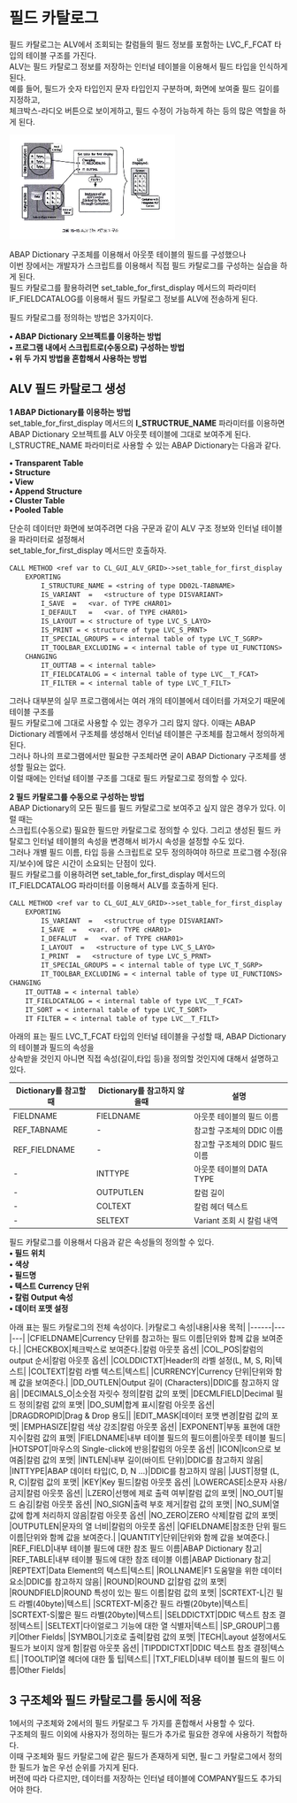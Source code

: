 # 필드 카탈로그
필드 카탈로그는 ALV에서 조회되는 칼럼들의 필드 정보를 포함하는 LVC_F_FCAT 타입의 테이블 구조를 가진다. <br>
ALV는 필드 카탈로그 정보를 저장하는 인터널 테이블을 이용해서 필드 타입을 인식하게 된다. <br>
예를 들어, 필드가 숫자 타입인지 문자 타입인지 구분하며, 화면에 보여줄 필드 길이를 지정하고, <br>
체크박스-라디오 버튼으로 보이게하고, 필드 수정이 가능하게 하는 등의 많은 역할을 하게 된다.

![](https://raw.githubusercontent.com/hansung0904/ABAP-Study/main/EasyABAPCapture/ALV%20%ED%95%84%EB%93%9C%20%EC%B9%B4%ED%83%88%EB%A1%9C%EA%B7%B8%20%EA%B5%AC%EC%A1%B0.png)

ABAP Dictionary 구조체를 이용해서 아웃풋 테이블의 필드를 구성했으나 <br>
이번 장에서는 개발자가 스크립트를 이용해서 직접 필드 카탈로그를 구성하는 실습을 하게 된다. <br>
필드 카탈로그를 활용하려면 set_table_for_first_display 메서드의 파라미터 IF_FIELDCATALOG를 이용해서 필드 카탈로그 정보를 ALV에 전송하게 된다.

필드 카탈로그를 정의하는 방법은 3가지이다. <br>

**• ABAP Dictionary 오브젝트를 이용하는 방법 <br>**
**• 프로그램 내에서 스크립트로(수동으로) 구성하는 방법<br>**
**• 위 두 가지 방법을 혼합해서 사용하는 방법<br>**

## ALV 필드 카탈로그 생성 
**1 ABAP Dictionary를 이용하는 방법** <br>
set_table_for_first_display 메서드의 **I_STRUCTRUE_NAME** 파라미터를 이용하면 ABAP Dictionary 오브젝트를 ALV 아웃풋 테이블에 그대로 보여주게 된다. <br>
I_STRUCTRE_NAME 파라미터로 사용할 수 있는 ABAP Dictionary는 다음과 같다.

**• Transparent Table <br>**
**• Structure<br>**
**• View<br>**
**• Append Structure<br>**
**• Cluster Table<br>**
**• Pooled Table<br>**

단순히 데이터만 화면에 보여주려면 다음 구문과 같이 ALV 구조 정보와 인터널 테이블을 파라미터로 설정해서 <br> set_table_for_first_display 메서드만 호출하자.
```ABAP
CALL METHOD <ref var to CL_GUI_ALV_GRID>->set_table_for_first_display
    EXPORTING
        I_STRUCTURE_NAME = <string of type DD02L-TABNAME>
        IS_VARIANT  =   <structure of type DISVARIANT>
        I_SAVE  =   <var. of TYPE cHAR01>
        I_DEFAULT   =   <var. of TYPE cHAR01>
        IS_LAYOUT = < structure of type LVC_S_LAYO>
        IS_PRINT = < structure of type LVC_S_PRNT>
        IT_SPECIAL_GROUPS = < internal table of type LVC_T_SGRP>
        IT_TOOLBAR_EXCLUDING = < internal table of type UI_FUNCTIONS>
    CHANGING
        IT_OUTTAB = < internal table>
        IT_FIELDCATALOG = < internal table of type LVC__T_FCAT>
        IT_FILTER = < internal table of type LVC_T_FILT>
```

그러나 대부분의 실무 프로그램에서는 여러 개의 테이블에서 데이터를 가져오기 때문에 테이블 구조를 <br> 필드 카탈로그에 그대로 사용할 수 있는 경우가 그리 많지 않다. 이때는 ABAP Dictionary 레벨에서 구조체를 생성해서 인터널 테이블은 구조체를 참고해서 정의하게 된다. <br>
그러나 하나의 프로그램에서만 필요한 구조체라면 굳이 ABAP Dictionary 구조체를 생성할 필요는 없다.<br>
이럴 때에는 인터널 테이블 구조를 그대로 필드 카탈로그로 정의할 수 있다.

**2 필드 카탈로그를 수동으로 구성하는 방법** <br>
ABAP Dictionary의 모든 필드를 필드 카탈로그로 보여주고 싶지 않은 경우가 있다. 이럴 때는 <br>
스크립트(수동으로) 필요한 필드만 카탈로그로 정의할 수 있다. 그리고 생성된 필드 카탈로그 인터널 테이블의 속성을 변경해서 비가시 속성을 설정할 수도 있다. <br>
그러나 개별 필드 이름, 타입 등을 스크립트로 모두 정의하여야 하므로 프로그램 수정(유지/보수)에 많은 시간이 소요되는 단점이 있다. <br>
필드 카탈로그를 이용하려면 set_table_for_first_display 메서드의 IT_FIELDCATALOG 파라미터를 이용해서 ALV를 호출하게 된다.

```ABAP
CALL METHOD <ref var to CL_GUI_ALV_GRID>->set_table_for_first_display
    EXPORTING
        IS_VARIANT  =   <structrue of type DISVARIANT>
        I_SAVE  =   <var. of TYPE cHAR01>
        I_DEFALUT  =   <var. of TYPE cHAR01>
        I_LAYOUT  =   <structure of type LVC_S_LAYO>
        I_PRINT  =   <structure of type LVC_S_PRNT>
        IT_SPECIAL_GROUPS = < internal table of type LVC_T_SGRP> 
        IT_TOOLBAR_EXCLUDING = < internal table of type UI_FUNCTIONS>
CHANGING        
    IT_OUTTAB = < internal table〉
    IT_FIELDCATALOG = < internal table of type LVC__T_FCAT>
    IT_SORT = < internal table of type LVC_T_SORT>
    IT FILTER = < internal table of type LVC__T_FILT>
```

아래의 표는 필드 LVC_T_FCAT 타입의 인터널 테이블을 구성할 때, ABAP Dictionary의 테이블과 필드의 속성을 <br> 상속받을 것인지 아니면 직접 속성(길이,타입 등)을 정의할 것인지에 대해서 설명하고 있다.

|Dictionary를 참고할 때|Dictionary를 참고하지 않을때|설명|
|------|---|---|
|FIELDNAME|FIELDNAME|아웃풋 테이블의 필드 이름|
|REF_TABNAME|-|참고할 구조체의 DDIC 이름|
|REF_FIELDNAME|-|참고할 구조체의 DDIC 필드 이름|
|-|INTTYPE|아웃풋 테이블의 DATA TYPE|
|-|OUTPUTLEN|칼럼 길이|
|-|COLTEXT|칼럼 헤더 텍스트|
|-|SELTEXT|Variant 조회 시 칼럼 내역|

필드 카탈로그를 이용해서 다음과 같은 속성들의 정의할 수 있다. <br>
**• 필드 위치 <br>**
**• 색상<br>**
**• 필드명<br>**
**• 텍스트 Currency 단위<br>**
**• 칼럼 Output 속성<br>**
**• 데이터 포맷 설정<br>**

아래 표는 필드 카탈로그의 전체 속성이다.
|카탈로그 속성|내용|사용 목적|
|------|---|---|
|CFIELDNAME|Currency 단위를 참고하는 필드 이름|단위와 함께 값을 보여준다.|
|CHECKBOX|체크박스로 보여준다.|칼럼 아웃풋 옵션|
|COL_POS|칼럼의 output 순서|칼럼 아웃풋 옵션|
|COLDDICTXT|Header의 라벨 설정(L, M, S, R)|텍스트|
|COLTEXT|칼럼 라벨 텍스트|텍스트|
|CURRENCY|Currency 단위|단위와 함께 값을 보여준다.|
|DD_OUTLEN|Output 길이 (Characters)|DDIC를 참고하지 않음|
|DECIMALS_O|소숫점 자릿수 정의|칼럼 값의 포맷|
|DECMLFIELD|Decimal 필드 정의|칼럼 값의 포맷|
|DO_SUM|합계 표시|칼럼 아웃풋 옵션|
|DRAGDROPID|Drag & Drop 용도||
|EDIT_MASK|데이터 포맷 변경|칼럼 값의 포맷|
|EMPHASIZE|칼럼 색상 강조|칼럼 아웃풋 옵션|
|EXPONENT|부동 표현에 대한 지수|칼럼 값의 표맷|
|FIELDNAME|내부 테이블 필드의 필드이름|아웃풋 테이블 필드|
|HOTSPOT|마우스의 Single-click에 반응|칼럼의 아웃풋 옵션|
|ICON|Icon으로 보여줌|칼럼 값의 포맷|
|INTLEN|내부 길이(바이트 단위)|DDIC를 참고하지 않음|
|INTTYPE|ABAP 데이터 타입(C, D, N ...)|DDIC를 참고하지 않음|
|JUST|정렬 (L, R, C)|칼럼 값의 포맷|
|KEY|Key 필드|칼럼 아웃풋 옵션|
|LOWERCASE|소문자 사용/금지|칼럼 아웃풋 옵션|
|LZERO|선행에 제로 출력 여부|칼럼 값의 포맷|
|NO_OUT|필드 숨김|칼럼 아웃풋 옵션|
|NO_SIGN|출력 부호 제거|칼럼 값의 포맷|
|NO_SUM|열 값에 합계 처리하지 않음|칼럼 아웃풋 옵션|
|NO_ZERO|ZERO 삭제|칼럼 값의 포맷|
|OUTPUTLEN|문자의 열 너비|칼럼의 아웃풋 옵션|
|QFIELDNAME|참조한 단위 필드이름|단위와 함께 값을 보여준다.|
|QUANTITY|단위|단위와 함께 값을 보여준다.|
|REF_FIELD|내부 테이블 필드에 대한 참조 필드 이름|ABAP Dictionary 참고|
|REF_TABLE|내부 테이블 필드에 대한 참조 테이블 이름|ABAP Dictionary 참고|
|REPTEXT|Data Element의 텍스트|텍스트|
|ROLLNAME|F1 도움말을 위한 데이터 요소|DDIC를 참고하지 않음|
|ROUND|ROUND 값|칼럼 값의 포맷|
|ROUNDFIELD|ROUND 특성이 있는 필드 이름|칼럼 값의 포맷|
|SCRTEXT-L|긴 필드 라벨(40byte)|텍스트|
|SCRTEXT-M|중간 필드 라벨(20byte)|텍스트|
|SCRTEXT-S|짧은 필드 라벨(20byte)|텍스트|
|SELDDICTXT|DDIC 텍스트 참조 결정|텍스트|
|SELTEXT|다이얼로그 기능에 대한 열 식별자|텍스트|
|SP_GROUP|그룹 키|Other Fields|
|SYMBOL|기호로 출력|칼럼 값의 포맷|
|TECH|Layout 설정에서도 필드가 보이지 않게 함|칼럼 아웃풋 옵션|
|TIPDDICTXT|DDIC 텍스트 참조 결정|텍스트|
|TOOLTIP|열 헤더에 대한 툴 팁|텍스트|
|TXT_FIELD|내부 테이블 필드의 필드 이름|Other Fields|

## 3 구조체와 필드 카탈로그를 동시에 적용
1에서의 구조체와 2에서의 필드 카탈로그 두 가지를 혼합해서 사용할 수 있다. <br>
구조체의 필드 이외에 사용자가 정의하는 필드가 추가로 필요한 경우에 사용하기 적합하다.<br>
이때 구조체와 필드 카탈로그에 같은 필드가 존재하게 되면, 필ㄷ그 카탈로그에서 정의한 필드가 높은 우선 순위를 가지게 된다.<br>
버전에 따라 다르지만, 데이터를 저장하는 인터널 테이블에 COMPANY필드도 추가되어야 한다.<br>